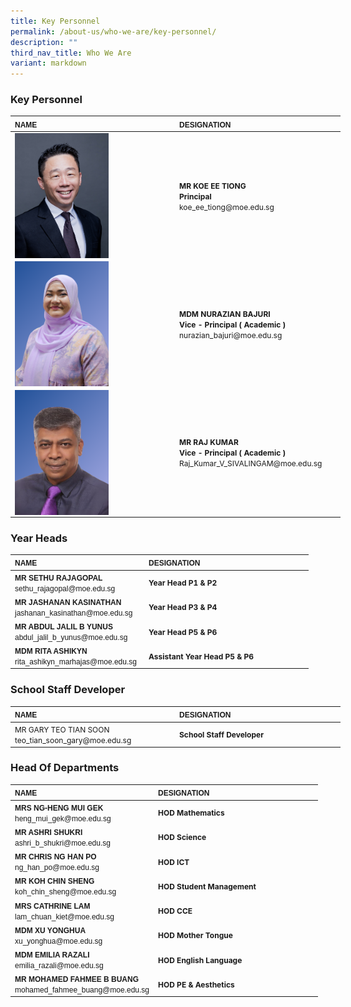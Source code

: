 ```yaml
---
title: Key Personnel
permalink: /about-us/who-we-are/key-personnel/
description: ""
third_nav_title: Who We Are
variant: markdown
---
```

### **Key Personnel**
<table border="0" cellpadding="0" cellspacing="0" style="width:624px">
<thead>
		<tr>
			<th scope="col" style="text-align:left; width:249px"><span style="font-size:12px"><span style="font-family:Arial,Helvetica,sans-serif">NAME</span></span></th>
			<th scope="col" style="text-align:left; width:251px"><span style="font-size:12px"><span style="font-family:Arial,Helvetica,sans-serif">DESIGNATION</span></span></th>
		</tr>
	</thead>
<tbody>
		<tr>
			<td style="width:106px"><span style="font-size:12px"><span style="font-family:Arial,Helvetica,sans-serif"><img align="left" style="width:150px" src="/images/SY5_3313___Headshot.jpg"></span></span></td>
			<td style="width:106px"><span style="font-size:12px"><strong>MR KOE EE TIONG</strong><br><strong>Principal</strong> <br>koe_ee_tiong@moe.edu.sg</span></td>
</tr><tr>
	<td style="width:106px"><span style="font-size:12px"><span style="font-family:Arial,Helvetica,sans-serif"><img align="left" style="width:150px" src="/images/new_mdm_azian.png"></span></span></td>
			<td style="width:106px"><span style="font-size:12px"><strong>MDM NURAZIAN BAJURI</strong><br><strong>Vice - Principal ( Academic )</strong> <br>nurazian_bajuri@moe.edu.sg</span></td>
	</tr><tr>
			<td style="width:106px"><span style="font-size:12px"><span style="font-family:Arial,Helvetica,sans-serif"><img align="left" style="width:150px" src="/images/new_mr_raj.png"></span></span></td>
			<td style="width:106px"><span style="font-size:12px"><strong>MR RAJ KUMAR</strong><br><strong>Vice - Principal ( Academic )</strong> <br>Raj_Kumar_V_SIVALINGAM@moe.edu.sg</span></td>
	</tr><tr>
		</tr></tbody></table>
		
### 		**Year Heads**
<table border="0" cellpadding="0" cellspacing="0" style="width:624px">
<thead>
		<tr>
			<th scope="col" style="text-align:left; width:200px"><span style="font-size:12px"><span style="font-family:Arial,Helvetica,sans-serif">NAME</span></span></th>
			<th scope="col" style="text-align:left; width:249px"><span style="font-size:12px"><span style="font-family:Arial,Helvetica,sans-serif">DESIGNATION</span></span></th>
		</tr>
	</thead>
<tbody>
		<tr>
	<td style="width:106px"><span style="font-size:12px"><span style="font-family:Arial,Helvetica,sans-serif"><strong>MR SETHU RAJAGOPAL</strong><br>sethu_rajagopal@moe.edu.sg</span></span></td>
			<td style="width:106px"><span style="font-size:12px"><strong>Year Head P1 &amp; P2 </strong></span></td>
	</tr><tr>
	</tr><tr>
			</tr><tr><td style="width:106px"><span style="font-size:12px"><span style="font-family:Arial,Helvetica,sans-serif"><strong>MR JASHANAN KASINATHAN</strong><br>jashanan_kasinathan@moe.edu.sg</span></span></td>
			<td style="width:106px"><span style="font-size:12px"><strong>Year Head P3 &amp; P4</strong></span></td>
	</tr><tr>
		</tr><tr><td style="width:106px"><span style="font-size:12px"><span style="font-family:Arial,Helvetica,sans-serif"><strong>MR ABDUL JALIL B YUNUS</strong><br>abdul_jalil_b_yunus@moe.edu.sg</span></span></td>
			<td style="width:106px"><span style="font-size:12px"><strong>Year Head P5 &amp; P6</strong></span></td>
	</tr><tr>
	</tr><tr><td style="width:106px"><span style="font-size:12px"><span style="font-family:Arial,Helvetica,sans-serif"><strong>MDM RITA ASHIKYN</strong><br>rita_ashikyn_marhajas@moe.edu.sg</span></span></td>
			<td style="width:106px"><span style="font-size:12px"><strong>Assistant Year Head P5 &amp; P6</strong></span></td>
	</tr><tr>
		</tr></tbody></table>
		
### 		**School Staff Developer**
<table border="0" cellpadding="0" cellspacing="0" style="width:624px">
	<thead>
		<tr>
			<th scope="col" style="text-align:left; width:249px"><span style="font-size:12px"><span style="font-family:Arial,Helvetica,sans-serif">NAME</span></span></th>
			<th scope="col" style="text-align:left; width:251px"><span style="font-size:12px"><span style="font-family:Arial,Helvetica,sans-serif">DESIGNATION </span></span></th>
</tr>
	</thead>
	<tbody>
		<tr>
			<td style="width:249px"><span style="font-size:12px">MR GARY TEO TIAN SOON<br>
			teo_tian_soon_gary@moe.edu.sg</span></td>
			<td style="width:251px"><span style="font-size:12px"><strong>School Staff Developer</strong></span></td>
			</tr><tr>
		</tr>
			</tbody>
</table>

### **Head Of Departments**
<table border="0" cellpadding="0" cellspacing="0" style="width:624px">
<thead>
		<tr>
			<th scope="col" style="text-align:left; width:200px"><span style="font-size:12px"><span style="font-family:Arial,Helvetica,sans-serif">NAME</span></span></th>
			<th scope="col" style="text-align:left; width:249px"><span style="font-size:12px"><span style="font-family:Arial,Helvetica,sans-serif">DESIGNATION</span></span></th>
		</tr>
	</thead>
<tbody>
		<tr>
	<td style="width:106px"><span style="font-size:12px"><span style="font-family:Arial,Helvetica,sans-serif"><strong>MRS NG-HENG MUI GEK</strong><br>heng_mui_gek@moe.edu.sg</span></span></td>
			<td style="width:106px"><span style="font-size:12px"><strong>HOD Mathematics</strong></span></td>
	</tr><tr>
	</tr><tr>
			</tr><tr><td style="width:106px"><span style="font-size:12px"><span style="font-family:Arial,Helvetica,sans-serif"><strong>MR ASHRI SHUKRI</strong><br>ashri_b_shukri@moe.edu.sg</span></span></td>
			<td style="width:106px"><span style="font-size:12px"><strong>HOD Science</strong></span></td>
	</tr><tr>
		</tr><tr><td style="width:106px"><span style="font-size:12px"><span style="font-family:Arial,Helvetica,sans-serif"><strong>MR CHRIS NG HAN PO</strong><br>ng_han_po@moe.edu.sg</span></span></td>
			<td style="width:106px"><span style="font-size:12px"><strong>HOD ICT</strong></span></td>
	</tr><tr>
	</tr><tr><td style="width:106px"><span style="font-size:12px"><span style="font-family:Arial,Helvetica,sans-serif"><strong>MR KOH CHIN SHENG</strong><br>koh_chin_sheng@moe.edu.sg</span></span></td>
			<td style="width:106px"><span style="font-size:12px"><strong>HOD Student Management</strong></span></td>
	</tr><tr>
	</tr><tr><td style="width:106px"><span style="font-size:12px"><span style="font-family:Arial,Helvetica,sans-serif"><strong>MRS CATHRINE LAM</strong><br>lam_chuan_kiet@moe.edu.sg</span></span></td>
			<td style="width:106px"><span style="font-size:12px"><strong>HOD CCE</strong></span></td>
	</tr><tr>
		</tr><tr><td style="width:106px"><span style="font-size:12px"><span style="font-family:Arial,Helvetica,sans-serif"><strong>MDM XU YONGHUA</strong><br>xu_yonghua@moe.edu.sg</span></span></td>
			<td style="width:106px"><span style="font-size:12px"><strong>HOD Mother Tongue</strong></span></td>
	</tr><tr>
	</tr><tr>
		</tr><tr><td style="width:106px"><span style="font-size:12px"><span style="font-family:Arial,Helvetica,sans-serif"><strong>MDM EMILIA RAZALI</strong><br>emilia_razali@moe.edu.sg</span></span></td>
			<td style="width:106px"><span style="font-size:12px"><strong>HOD English Language</strong></span></td>
	</tr><tr>
	</tr><tr>
		</tr><tr><td style="width:106px"><span style="font-size:12px"><span style="font-family:Arial,Helvetica,sans-serif"><strong>MR MOHAMED FAHMEE B BUANG</strong><br>mohamed_fahmee_buang@moe.edu.sg</span></span></td>
			<td style="width:106px"><span style="font-size:12px"><strong>HOD PE &amp; Aesthetics</strong></span></td>
	</tr><tr>
		</tr></tbody></table>